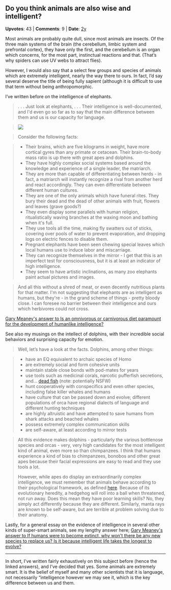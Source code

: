 ## Do you think animals are also wise and intelligent?
    
**Upvotes**: 43 | **Comments**: 9 | **Date**: [2y](https://www.quora.com/Do-you-think-animals-are-also-wise-and-intelligent/answer/Gary-Meaney)

Most animals are probably quite dull, since most animals are insects. Of the three main systems of the brain (the cerebellum, limbic system and prefrontal cortex), they have only the first, and the cerebellum is an organ which concerns, for the most part, instinctual reactions and that. (That’s why spiders can use UV webs to attract flies).

However, I would also say that a select few groups and species of animals which are extremely intelligent, nearly the way there to ours. In fact, I’d say several deserve the title of being fully sapient (although it is difficult to use that term without being anthropomorphic.

I’ve written before on the intelligence of elephants.

> . . . Just look at elephants, . . . Their intelligence is well-documented, and I'd even go so far as to say that the main difference between them and us is our capacity for language.

> ![](https://qph.fs.quoracdn.net/main-qimg-9ae3e910b9afaabe0b7ed20f3d3da698-lq)

> Consider the following facts:

> *   Their brains, which are five kilograms in weight, have more cortical gyres than any primate or cetacean. Their brain-to-body mass ratio is up there with great apes and dolphins.
> *   They have highly complex social systems based around the knowledge and experience of a single leader, the matriarch.
> *   They are more than capable of differentiating between herds - in fact, a matriarch will instantly recognize a rival from another herd and react accordingly. They can even differentiate between different human cultures.
> *   They are one of the only animals which have funeral rites. They bury their dead and the dead of other animals with fruit, flowers and leaves (grave goods?)
> *   They even display some parallels with human religion, ritualistically waving branches at the waxing moon and bathing when it's full.
> *   They use tools all the time, making fly swatters out of sticks, covering over pools of water to prevent evaporation, and dropping logs on electric fences to disable them.
> *   Pregnant elephants have been seen chewing special leaves which local humans use to induce labor and miscarriage.
> *   They can recognize themselves in the mirror - I get that this is an imperfect test for consciousness, but it is at least an indicator of high intelligence.
> *   They seem to have artistic inclinations, as many zoo elephants paint actual pictures and images.

> And all this without a shred of meat, or even decently nutritious plants for that matter. I'm not suggesting that elephants are as intelligent as humans, but they're - in the grand scheme of things - pretty bloody close. I can foresee no barrier between their intelligence and ours which herbivores could not cross.

[Gary Meaney's answer to Is an omnivorous or carnivorous diet paramount for the development of humanlike intelligence?](https://www.quora.com/Is-an-omnivorous-or-carnivorous-diet-paramount-for-the-development-of-humanlike-intelligence/answer/Gary-Meaney "www.quora.com")

See also my musings on the intellect of dolphins, with their incredible social behaviors and surprising capacity for emotion.

> Well, let’s have a look at the facts. Dolphins, among other things:

> *   have an EQ equivalent to archaic species of Homo
> *   are extremely social and form cohesive units
> *   maintain stable close bonds with pod-mates for years
> *   use tools such as medicinal corals, narcotic pufferfish secretions, and… [dead fish](https://www.youtube.com/watch?v=rkA4Mij2RFo "www.youtube.com") (note: potentially NSFW)
> *   hunt cooperatively with conspecifics and even other species, including false killer whales and humans
> *   have culture that can be passed down and evolve; different populations of orca have regional dialects of language and different hunting techniques
> *   are highly altruistic and have attempted to save humans from shark attacks and beached whales
> *   possess extremely complex communication skills
> *   are self-aware, at least according to mirror tests

> All this evidence makes dolphins - particularly the various bottlenose species and orcas - very, very high candidates for the most intelligent kind of animal, even more so than chimpanzees. I think that humans experience a kind of bias to chimpanzees, bonobos and other great apes because their facial expressions are easy to read and they use tools a lot.
> 
> However, while apes do display an extraordinarily complex intelligence, we must remember that animals behave according to their psychological framework, as defined [here](https://en.wikipedia.org/wiki/Animal_cognition#Biological_constraints "en.wikipedia.org"). Because of its evolutionary heredity, a hedgehog will roll into a ball when threatened, not run away. Does this mean they have poor learning skills? No, they simply act differently because they are different. Similarly, manta rays are known to be self-aware, but are terrible at problem solving due to their anatomy.

Lastly, for a general essay on the evidence of intelligence in several other kinds of super-smart animals, see my lengthy answer here; [Gary Meaney's answer to If humans were to become extinct, why won't there be any new species to replace us? Is it because intelligent life takes the longest to evolve?](https://www.quora.com/If-humans-were-to-become-extinct-why-wont-there-be-any-new-species-to-replace-us-Is-it-because-intelligent-life-takes-the-longest-to-evolve/answer/Gary-Meaney "www.quora.com")

* * *

In short, I’ve written fairly exhaustively on this subject before (hence the linked answers), and I’ve decided that yes. Some animals are extremely smart. It is the belief of myself and many other scientists that it is language, not necessarily “intelligence however we may see it, which is the key difference between us and them.

